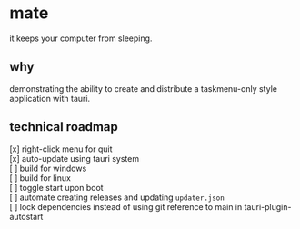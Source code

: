 # mate

it keeps your computer from sleeping.

## why

demonstrating the ability to create and distribute a taskmenu-only style application with tauri.

## technical roadmap

[x] right-click menu for quit  
[x] auto-update using tauri system  
[ ] build for windows  
[ ] build for linux  
[ ] toggle start upon boot  
[ ] automate creating releases and updating `updater.json`  
[ ] lock dependencies instead of using git reference to main in tauri-plugin-autostart  
